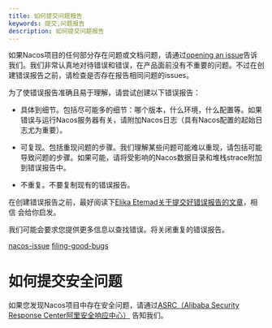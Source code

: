 ```yaml
---
title: 如何提交问题报告
keywords: 提交,问题报告
description: 如何提交问题报告
---
```


如果Nacos项目的任何部分存在问题或文档问题，请通过[opening an issue](//github.com/alibaba/nacos/issues/new)告诉我们。我们非常认真地对待错误和错误，在产品面前没有不重要的问题。不过在创建错误报告之前，请检查是否存在报告相同问题的issues。

为了使错误报告准确且易于理解，请尝试创建以下错误报告：

- 具体到细节。包括尽可能多的细节：哪个版本，什么环境，什么配置等。如果错误与运行Nacos服务器有关，请附加Nacos日志（具有Nacos配置的起始日志尤为重要）。

- 可复现。包括重现问题的步骤。我们理解某些问题可能难以重现，请包括可能导致问题的步骤。如果可能，请将受影响的Nacos数据目录和堆栈strace附加到错误报告中。

- 不重复。不要复制现有的错误报告。

在创建错误报告之前，最好阅读下[Elika Etemad关于提交好错误报告的文章](http://fantasai.inkedblade.net/style/talks/filing-good-bugs/)，相信 会给你启发。

我们可能会要求您提供更多信息以查找错误。将关闭重复的错误报告。

[nacos-issue](//github.com/alibaba/nacos/issues/new)
[filing-good-bugs](http://fantasai.inkedblade.net/style/talks/filing-good-bugs/)

# 如何提交安全问题

如果您发现Nacos项目中存在安全问题，请通过[ASRC（Alibaba Security Response Center阿里安全响应中心）]( //security.alibaba.com) 告知我们。
